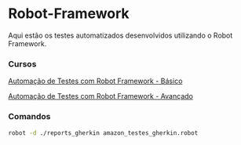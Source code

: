 # Robot-Framework

Aqui estão os testes automatizados desenvolvidos utilizando o Robot Framework.

### Cursos

[Automação de Testes com Robot Framework - Básico](https://www.udemy.com/course/automacao-de-testes-com-robot-framework-basico/)

[Automação de Testes com Robot Framework - Avançado
](https://www.udemy.com/course/automacao-de-testes-com-robot-framework-avancado/)

### Comandos
```sh
robot -d ./reports_gherkin amazon_testes_gherkin.robot 

```